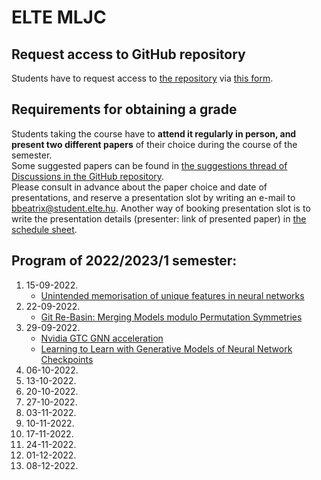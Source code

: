 # ELTE MLJC

## Request access to GitHub repository
Students have to request access to [the repository](https://github.com/csabaiBio/elte_ml_journal_club) via [this form](https://forms.gle/2oJtnUBJ8gReymuU8). 

## Requirements for obtaining a grade  
Students taking the course have to **attend it regularly in person, and present two different papers** of their choice during the course of the semester. <br>
Some suggested papers can be found in [the suggestions thread of Discussions in the GitHub repository](https://github.com/csabaiBio/elte_ml_journal_club/discussions/95). <br>
Please consult in advance about the paper choice and date of presentations, and reserve a presentation slot by writing an e-mail to bbeatrix@student.elte.hu. Another way of booking presentation slot is to write the presentation details (presenter: link of presented paper) in [the schedule sheet](https://docs.google.com/spreadsheets/d/1RKnNpA8xfFrHnoDP68YYs5omItHR3VV3xGJ_dXvnOxE/edit?usp=sharing). <br>

## Program of 2022/2023/1 semester:
1. 15-09-2022.<br>
   - [Unintended memorisation of unique features in neural networks](https://arxiv.org/abs/2205.10079)<br>
2. 22-09-2022. <br>
   - [Git Re-Basin: Merging Models modulo Permutation Symmetries](https://arxiv.org/abs/2209.04836)<br>
3. 29-09-2022. <br> 
   - [Nvidia GTC GNN acceleration](https://www.nvidia.com/gtc/)<br>
   - [Learning to Learn with Generative Models of Neural Network Checkpoints](https://arxiv.org/abs/2209.12892)<br>
4. 06-10-2022. <br>  
5. 13-10-2022. <br> 
6. 20-10-2022. <br> 
7. 27-10-2022. <br> 
8. 03-11-2022. <br> 
9. 10-11-2022. <br> 
10. 17-11-2022. <br>  
11. 24-11-2022. <br>
12. 01-12-2022. <br> 
13. 08-12-2022. <br>
